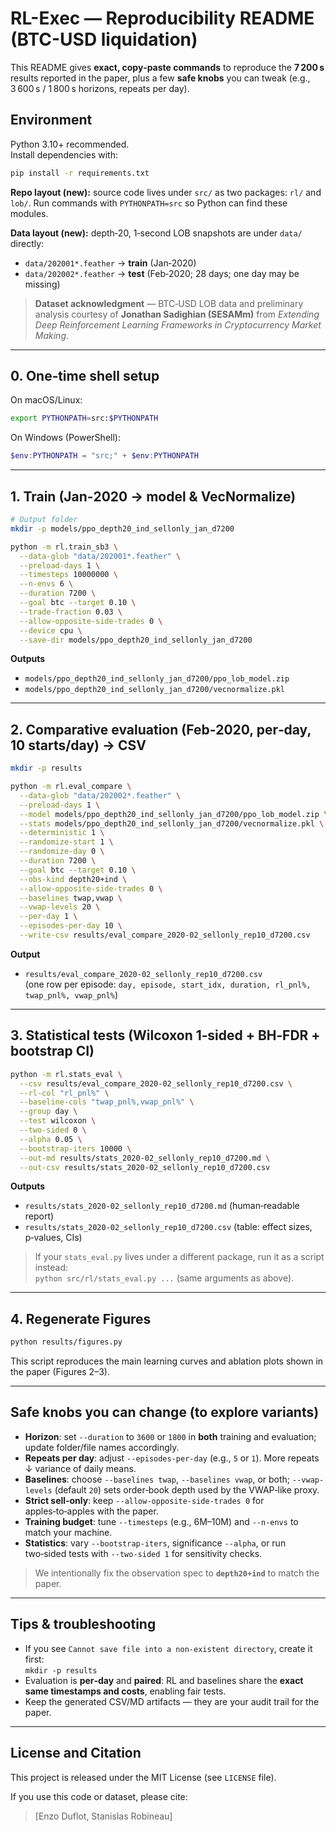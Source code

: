 # RL-Exec — Reproducibility README (BTC-USD liquidation)

This README gives **exact, copy‑paste commands** to reproduce the **7 200 s** results reported in the paper, plus a few **safe knobs** you can tweak (e.g., 3 600 s / 1 800 s horizons, repeats per day).

## Environment

Python 3.10+ recommended.  
Install dependencies with:
```bash
pip install -r requirements.txt
```

**Repo layout (new):** source code lives under `src/` as two packages: `rl/` and `lob/`. Run commands with `PYTHONPATH=src` so Python can find these modules.

**Data layout (new):** depth‑20, 1‑second LOB snapshots are under `data/` directly:
- `data/202001*.feather` → **train** (Jan‑2020)
- `data/202002*.feather` → **test** (Feb‑2020; 28 days; one day may be missing)

> **Dataset acknowledgment** — BTC‑USD LOB data and preliminary analysis courtesy of **Jonathan Sadighian (SESAMm)** from *Extending Deep Reinforcement Learning Frameworks in Cryptocurrency Market Making*.

---

## 0. One‑time shell setup

On macOS/Linux:
```bash
export PYTHONPATH=src:$PYTHONPATH
```
On Windows (PowerShell):
```powershell
$env:PYTHONPATH = "src;" + $env:PYTHONPATH
```

---

## 1. Train (Jan‑2020 → model & VecNormalize)

```bash
# Output folder
mkdir -p models/ppo_depth20_ind_sellonly_jan_d7200

python -m rl.train_sb3 \
  --data-glob "data/202001*.feather" \
  --preload-days 1 \
  --timesteps 10000000 \
  --n-envs 6 \
  --duration 7200 \
  --goal btc --target 0.10 \
  --trade-fraction 0.03 \
  --allow-opposite-side-trades 0 \
  --device cpu \
  --save-dir models/ppo_depth20_ind_sellonly_jan_d7200
```

**Outputs**
- `models/ppo_depth20_ind_sellonly_jan_d7200/ppo_lob_model.zip`
- `models/ppo_depth20_ind_sellonly_jan_d7200/vecnormalize.pkl`

---

## 2. Comparative evaluation (Feb‑2020, per‑day, 10 starts/day) → CSV

```bash
mkdir -p results

python -m rl.eval_compare \
  --data-glob "data/202002*.feather" \
  --preload-days 1 \
  --model models/ppo_depth20_ind_sellonly_jan_d7200/ppo_lob_model.zip \
  --stats models/ppo_depth20_ind_sellonly_jan_d7200/vecnormalize.pkl \
  --deterministic 1 \
  --randomize-start 1 \
  --randomize-day 0 \
  --duration 7200 \
  --goal btc --target 0.10 \
  --obs-kind depth20+ind \
  --allow-opposite-side-trades 0 \
  --baselines twap,vwap \
  --vwap-levels 20 \
  --per-day 1 \
  --episodes-per-day 10 \
  --write-csv results/eval_compare_2020-02_sellonly_rep10_d7200.csv
```

**Output**
- `results/eval_compare_2020-02_sellonly_rep10_d7200.csv`  
  (one row per episode: `day, episode, start_idx, duration, rl_pnl%, twap_pnl%, vwap_pnl%`)

---

## 3. Statistical tests (Wilcoxon 1‑sided + BH‑FDR + bootstrap CI)

```bash
python -m rl.stats_eval \
  --csv results/eval_compare_2020-02_sellonly_rep10_d7200.csv \
  --rl-col "rl_pnl%" \
  --baseline-cols "twap_pnl%,vwap_pnl%" \
  --group day \
  --test wilcoxon \
  --two-sided 0 \
  --alpha 0.05 \
  --bootstrap-iters 10000 \
  --out-md results/stats_2020-02_sellonly_rep10_d7200.md \
  --out-csv results/stats_2020-02_sellonly_rep10_d7200.csv
```

**Outputs**
- `results/stats_2020-02_sellonly_rep10_d7200.md` (human‑readable report)
- `results/stats_2020-02_sellonly_rep10_d7200.csv` (table: effect sizes, p‑values, CIs)

> If your `stats_eval.py` lives under a different package, run it as a script instead:  
> `python src/rl/stats_eval.py ...` (same arguments as above).

---

## 4. Regenerate Figures

```bash
python results/figures.py
```
This script reproduces the main learning curves and ablation plots shown in the paper (Figures 2–3).

---

## Safe knobs you can change (to explore variants)

- **Horizon**: set `--duration` to `3600` or `1800` in **both** training and evaluation; update folder/file names accordingly.
- **Repeats per day**: adjust `--episodes-per-day` (e.g., `5` or `1`). More repeats ↓ variance of daily means.
- **Baselines**: choose `--baselines twap`, `--baselines vwap`, or both; `--vwap-levels` (default `20`) sets order‑book depth used by the VWAP‑like proxy.
- **Strict sell‑only**: keep `--allow-opposite-side-trades 0` for apples‑to‑apples with the paper.
- **Training budget**: tune `--timesteps` (e.g., 6M–10M) and `--n-envs` to match your machine.
- **Statistics**: vary `--bootstrap-iters`, significance `--alpha`, or run two‑sided tests with `--two-sided 1` for sensitivity checks.

> We intentionally fix the observation spec to **`depth20+ind`** to match the paper.

---

## Tips & troubleshooting

- If you see `Cannot save file into a non-existent directory`, create it first:  
  `mkdir -p results`
- Evaluation is **per‑day** and **paired**: RL and baselines share the **exact same timestamps and costs**, enabling fair tests.
- Keep the generated CSV/MD artifacts — they are your audit trail for the paper.

---

## License and Citation

This project is released under the MIT License (see `LICENSE` file).

If you use this code or dataset, please cite:
> [Enzo Duflot, Stanislas Robineau]